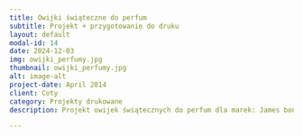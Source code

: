 ```yaml
---
title: Owijki świąteczne do perfum
subtitle: Projekt + przygotowanie do druku
layout: default
modal-id: 14
date: 2024-12-03
img: owijki_perfumy.jpg
thumbnail: owijki_perfumy.jpg
alt: image-alt
project-date: April 2014
client: Coty
category: Projekty drukowane
description: Projekt owijek świątecznych do perfum dla marek: James bond, David Beckham, Beyonce. Przygotowanie pliku do druku.

---
```

